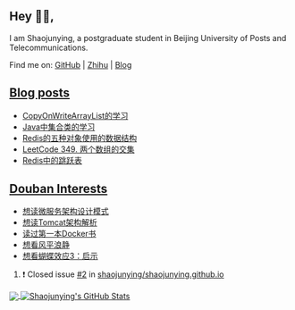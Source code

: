 ## Hey 👋🏻,

I am Shaojunying, a postgraduate student in Beijing University of Posts and Telecommunications.

Find me on: [GitHub](https://github.com/shaojunying) | [Zhihu](https://www.zhihu.com/people/shaojunying) | [Blog](https://shaojunying.github.io/)

## <a href="https://shaojunying.github.io/" target="_blank">Blog posts</a>
<!-- BLOG-POST-LIST:START -->
- [CopyOnWriteArrayList的学习](https://shaojunying.github.io/2020/11/03/CopyOnWriteArrayList%E7%9A%84%E5%AD%A6%E4%B9%A0/)
- [Java中集合类的学习](https://shaojunying.github.io/2020/11/03/Java%E4%B8%AD%E9%9B%86%E5%90%88%E7%B1%BB%E7%9A%84%E5%AD%A6%E4%B9%A0/)
- [Redis的五种对象使用的数据结构](https://shaojunying.github.io/2020/11/02/Redis%E7%9A%84%E4%BA%94%E7%A7%8D%E5%AF%B9%E8%B1%A1%E4%BD%BF%E7%94%A8%E7%9A%84%E6%95%B0%E6%8D%AE%E7%BB%93%E6%9E%84/)
- [LeetCode 349. 两个数组的交集](https://shaojunying.github.io/2020/11/02/LeetCode-349-%E4%B8%A4%E4%B8%AA%E6%95%B0%E7%BB%84%E7%9A%84%E4%BA%A4%E9%9B%86/)
- [Redis中的跳跃表](https://shaojunying.github.io/2020/10/28/Redis%E4%B8%AD%E7%9A%84%E8%B7%B3%E8%B7%83%E8%A1%A8/)
<!-- BLOG-POST-LIST:END -->

## <a href="https://www.douban.com/people/155360876/" target="_blank">Douban Interests</a>
<!-- douban:START -->
- [想读微服务架构设计模式](https://book.douban.com/subject/33425123/)
- [想读Tomcat架构解析](https://book.douban.com/subject/27034717/)
- [读过第一本Docker书](https://book.douban.com/subject/26285268/)
- [想看风平浪静](http://movie.douban.com/subject/27589933/)
- [想看蝴蝶效应3：启示](http://movie.douban.com/subject/3077413/)
<!-- douban:END -->

<!--START_SECTION:activity-->
1. ❗️ Closed issue [#2](https://github.com/shaojunying/shaojunying.github.io/issues/2) in [shaojunying/shaojunying.github.io](https://github.com/shaojunying/shaojunying.github.io)
<!--END_SECTION:activity-->


<a href="https://github.com/shaojunying">
  <img align="center" src="https://github-readme-stats.codestackr.vercel.app/api/top-langs/?username=shaojunying&hide=css,html" />
</a>

<a href="https://github.com/shaojunying">
  <img align="center" src="https://github-readme-stats.codestackr.vercel.app/api?username=shaojunying&show_icons=true" alt="Shaojunying's GitHub Stats" />
</a>

